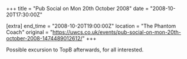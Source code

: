 +++
title = "Pub Social on Mon 20th October 2008"
date = "2008-10-20T17:30:00Z"

[extra]
end_time = "2008-10-20T19:00:00Z"
location = "The Phantom Coach"
original = "https://uwcs.co.uk/events/pub-social-on-mon-20th-october-2008-1474489012612/"
+++

Possible excursion to TopB afterwards, for all interested.

